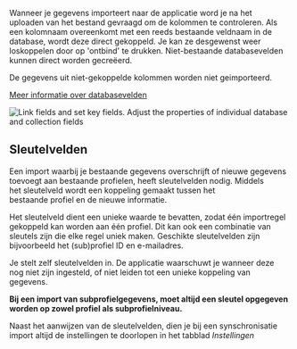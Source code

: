 Wanneer je gegevens importeert naar de applicatie word je na het
uploaden van het bestand gevraagd om de kolommen te controleren. Als een
kolomnaam overeenkomt met een reeds bestaande veldnaam in de database,
wordt deze direct gekoppeld. Je kan ze desgewenst weer loskoppelen door
op 'ontbind' te drukken. Niet-bestaande databasevelden kunnen direct
worden gecreëerd. 

De gegevens uit niet-gekoppelde kolommen worden niet geimporteerd. 

[Meer informatie over databasevelden](#)

![Link fields and set key fields. Adjust the properties of individual
database and collection fields](importcontacts.png)

Sleutelvelden
-------------

Een import waarbij je bestaande gegevens overschrijft of nieuwe gegevens
toevoegt aan bestaande profielen, heeft sleutelvelden nodig. Middels
het sleutelveld wordt een koppeling gemaakt tussen het
bestaande profiel en de nieuwe informatie.

Het sleutelveld dient een unieke waarde te bevatten, zodat één
importregel gekoppeld kan worden aan één profiel. Dit kan ook een
combinatie van sleutels zijn die elke regel uniek maken. Geschikte
sleutelvelden zijn bijvoorbeeld het (sub)profiel ID en e-mailadres.

Je stelt zelf sleutelvelden in. De applicatie waarschuwt je wanneer deze
nog niet zijn ingesteld, of niet leiden tot een unieke koppeling van
gegevens.

**Bij een import van subprofielgegevens, moet altijd een sleutel
opgegeven worden op zowel profiel als subprofielniveau.**

Naast het aanwijzen van de sleutelvelden, dien je bij een
synschronisatie import altijd de instellingen te doorlopen in het
tabblad *Instellingen*
